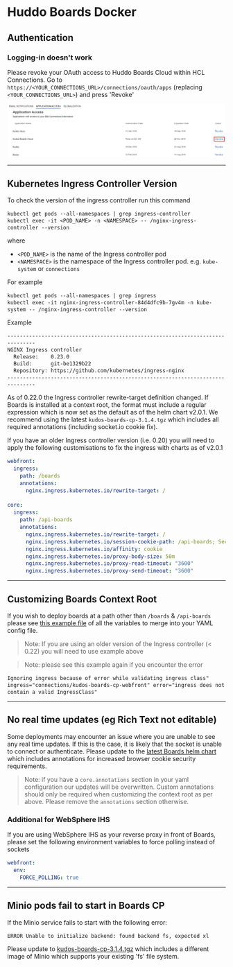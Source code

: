 # Huddo Boards Docker

## Authentication

### Logging-in doesn't work

Please revoke your OAuth access to Huddo Boards Cloud within HCL Connections.
Go to `https://<YOUR_CONNECTIONS_URL>/connections/oauth/apps` (replacing `<YOUR_CONNECTIONS_URL>`) and press 'Revoke'

![Application Access](/assets/connections/application-access.png)

---

## Kubernetes Ingress Controller Version

To check the version of the ingress controller run this command

    kubectl get pods --all-namespaces | grep ingress-controller
    kubectl exec -it <POD_NAME> -n <NAMESPACE> -- /nginx-ingress-controller --version

where

- `<POD_NAME>` is the name of the Ingress controller pod
- `<NAMESPACE>` is the namespace of the Ingress controller pod. e.g. `kube-system` or `connections`

For example

    kubectl get pods --all-namespaces | grep ingress
    kubectl exec -it nginx-ingress-controller-84d4dfc9b-7gv4m -n kube-system -- /nginx-ingress-controller --version

Example

    -------------------------------------------------------------------------------
    NGINX Ingress controller
      Release:    0.23.0
      Build:      git-be1329b22
      Repository: https://github.com/kubernetes/ingress-nginx
    -------------------------------------------------------------------------------

As of 0.22.0 the Ingress controller rewrite-target definition changed. If Boards is installed at a context root, the format must include a regular expression which is now set as the default as of the helm chart v2.0.1.  We recommend using the latest `kudos-boards-cp-3.1.4.tgz` which includes all required annotations (including socket.io cookie fix).

If you have an older Ingress controller version (i.e. 0.20) you will need to apply the following customisations to fix the ingress with charts as of v2.0.1

```yaml
webfront:
  ingress:
    path: /boards
    annotations:
      nginx.ingress.kubernetes.io/rewrite-target: /

core:
  ingress:
    path: /api-boards
    annotations:
      nginx.ingress.kubernetes.io/rewrite-target: /
      nginx.ingress.kubernetes.io/session-cookie-path: /api-boards; Secure
      nginx.ingress.kubernetes.io/affinity: cookie
      nginx.ingress.kubernetes.io/proxy-body-size: 50m
      nginx.ingress.kubernetes.io/proxy-read-timeout: "3600"
      nginx.ingress.kubernetes.io/proxy-send-timeout: "3600"
```

---

## Customizing Boards Context Root

If you wish to deploy boards at a path other than `/boards` & `/api-boards` please see [this example file](/assets/config/kubernetes/custom-context-root.yaml) of all the variables to merge into your YAML config file. 

> Note: If you are using an older version of the Ingress controller (< 0.22) you will need to use example above

> Note: please see this example again if you encounter the error 
    
    Ignoring ingress because of error while validating ingress class" ingress="connections/kudos-boards-cp-webfront" error="ingress does not contain a valid IngressClass"

---

## No real time updates (eg Rich Text not editable)

Some deployments may encounter an issue where you are unable to see any real time updates.  If this is the case, it is likely that the socket is unable to connect or authenticate. Please update to the [latest Boards helm chart](/boards/helm-charts/) which includes annotations for increased browser cookie security requirements.

> Note: if you have a `core.annotations` section in your yaml configuration our updates will be overwritten. Custom annotations should only be required when customizing the context root as per above. Please remove the `annotations` section otherwise.


### Additional for WebSphere IHS

If you are using WebSphere IHS as your reverse proxy in front of Boards, please set the following environment variables to force polling instead of sockets

```yaml
webfront:
  env:
    FORCE_POLLING: true
```

---

## Minio pods fail to start in Boards CP

If the Minio service fails to start with the following error:

    ERROR Unable to initialize backend: found backend fs, expected xl

Please update to [kudos-boards-cp-3.1.4.tgz](/assets/config/kubernetes/kudos-boards-cp-3.1.4.tgz) which includes a different image of Minio which supports your existing 'fs' file system.
